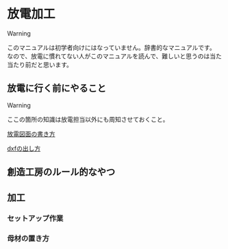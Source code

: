 # 放電加工

> [!WARNING]
> このマニュアルは初学者向けにはなっていません。辞書的なマニュアルです。  
> なので、放電に慣れてない人がこのマニュアルを読んで、難しいと思うのは当た当たり前だと思います。  

## 放電に行く前にやること

> [!WARNING]
> ここの箇所の知識は放電担当以外にも周知させておくこと。

[放電図面の書き方](./before/draw)

[dxfの出し方](./before/dxf)

## 創造工房のルール的なやつ

## 加工

### セットアップ作業

### 母材の置き方